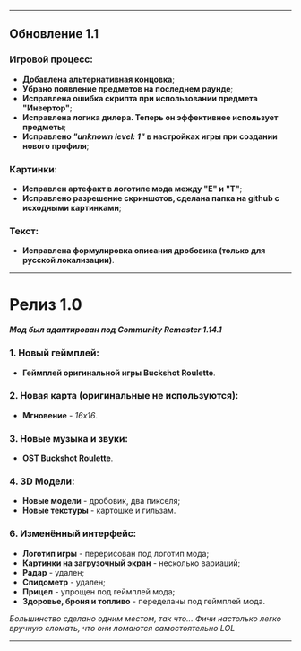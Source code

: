 ------------------------------

## Обновление 1.1

### Игровой процесс:
- **Добавлена альтернативная концовка**;
- **Убрано появление предметов на последнем раунде**;
- **Исправлена ошибка скрипта при использовании предмета "Инвертор"**;
- **Исправлена логика дилера. Теперь он эффективнее использует предметы**;
- **Исправлено ***"unknown level: 1"*** в настройках игры при создании нового профиля**;
### Картинки:
- **Исправлен артефакт в логотипе мода между "Е" и "Т"**;
- **Исправлено разрешение скриншотов, сделана папка на github с исходными картинками**;
### Текст:
- **Исправлена формулировка описания дробовика (только для русской локализации)**.

------------------------------

# Релиз 1.0
***Мод был адаптирован под Community Remaster 1.14.1***
### 1. Новый геймплей:
- **Геймплей оригинальной игры Buckshot Roulette**.
### 2. Новая карта (**оригинальные не используются**):
- **Мгновение** - *16х16*.
### 3. Новые музыка и звуки: 
- **OST Buckshot Roulette**.
### 4. 3D Модели:
- **Новые модели** - дробовик, два пикселя;
- **Новые текстуры** - картошке и гильзам.
### 6. Изменённый интерфейс:
- **Логотип игры** - перерисован под логотип мода;
- **Картинки на загрузочный экран** - несколько вариаций;
- **Радар** - удален;
- **Спидометр** - удален;
- **Прицел** - упрощен под геймплей мода;
- **Здоровье, броня и топливо** - переделаны под геймплей мода.

*Большинство сделано одним местом, так что... Фичи настолько легко вручную сломать, что они ломаются самостоятельно LOL*

-------------------------